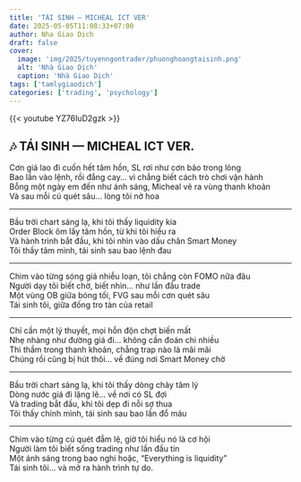 ```yaml
---
title: 'TÁI SINH — MICHEAL ICT VER'
date: 2025-05-05T11:08:33+07:00
author: Nha Giao Dich
draft: false
cover:
  image: 'img/2025/tuyenngontrader/phuonghoangtaisinh.png'
  alt: 'Nhà Giao Dịch'
  caption: 'Nhà Giao Dịch'
tags: ['tamlygiaodich']
categories: ['trading', 'psychology']
---
```


{{< youtube YZ76IuD2gzk >}}

## 🎶 TÁI SINH — MICHEAL ICT VER.

Cơn giá lao đi cuốn hết tâm hồn, SL rơi như cơn bão trong lòng  
Bao lần vào lệnh, rồi đắng cay… vì chẳng biết cách trò chơi vận hành  
Bỗng một ngày em đến như ánh sáng, Micheal vẽ ra vùng thanh khoản  
Và sau mỗi cú quét sâu… lòng tôi nở hoa

---

Bầu trời chart sáng lạ, khi tôi thấy liquidity kia  
Order Block ôm lấy tâm hồn, từ khi tôi hiểu ra  
Và hành trình bắt đầu, khi tôi nhìn vào dấu chân Smart Money  
Tôi thấy tâm mình, tái sinh sau bao lệnh đau

---

Chìm vào từng sóng giá nhiễu loạn, tôi chẳng còn FOMO nữa đâu  
Người dạy tôi biết chờ, biết nhìn… như lần đầu trade  
Một vùng OB giữa bóng tối, FVG sau mỗi cơn quét sâu  
Tái sinh tôi, giữa đống tro tàn của retail

---

Chỉ cần một lý thuyết, mọi hỗn độn chợt biến mất  
Nhẹ nhàng như đường giá đi… không cần đoán chi nhiều  
Thì thầm trong thanh khoản, chẳng trap nào là mãi mãi  
Chúng rồi cũng bị hút thôi… về đúng nơi Smart Money chờ

---

Bầu trời chart sáng lạ, khi tôi thấy dòng chảy tâm lý  
Dòng nước giá đi lặng lẽ… về nơi có SL đợi  
Và trading bắt đầu, khi tôi dẹp đi nỗi sợ thua  
Tôi thấy chính mình, tái sinh sau bao lần đổ máu

---

Chìm vào từng cú quét đẫm lệ, giờ tôi hiểu nó là cơ hội  
Người làm tôi biết sống trading như lần đầu tin  
Một ánh sáng trong bao nghi hoặc, “Everything is liquidity”  
Tái sinh tôi… và mở ra hành trình tự do.
